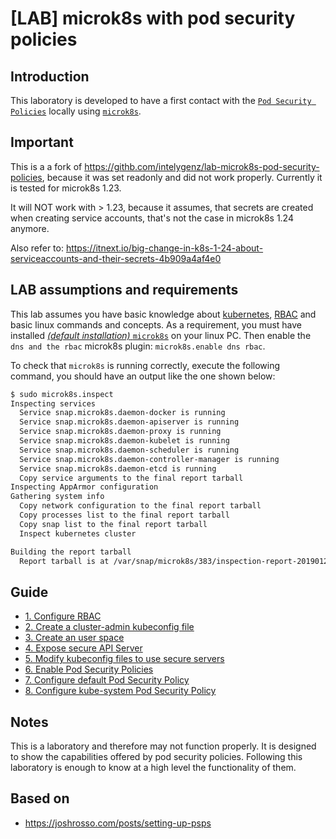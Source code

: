 # [LAB] microk8s with pod security policies

## Introduction

This laboratory is developed to have a first contact with the [`Pod Security Policies`](https://kubernetes.io/docs/concepts/policy/pod-security-policy/) locally using [`microk8s`](https://microk8s.io/).

## Important 

This is a a fork of https://githb.com/intelygenz/lab-microk8s-pod-security-policies, because it was set readonly and did not work properly.
Currently it is tested for microk8s 1.23. 

It will NOT work with > 1.23, because it assumes, that secrets are created when creating service accounts, that's not the case 
in microk8s 1.24 anymore.

Also refer to:
https://itnext.io/big-change-in-k8s-1-24-about-serviceaccounts-and-their-secrets-4b909a4af4e0


## LAB assumptions and requirements

This lab assumes you have basic knowledge about [kubernetes](https://kubernetes.io/), [RBAC](https://en.wikipedia.org/wiki/Role-based_access_control) and basic linux commands and concepts.
As a requirement, you must have installed [*(default installation)* `microk8s`](https://microk8s.io/docs/) on your linux PC. Then enable the `dns and the rbac` microk8s plugin: `microk8s.enable dns rbac`.

To check that `microk8s` is running correctly, execute the following command, you should have an output like the one shown below:

```bash
$ sudo microk8s.inspect
Inspecting services
  Service snap.microk8s.daemon-docker is running
  Service snap.microk8s.daemon-apiserver is running
  Service snap.microk8s.daemon-proxy is running
  Service snap.microk8s.daemon-kubelet is running
  Service snap.microk8s.daemon-scheduler is running
  Service snap.microk8s.daemon-controller-manager is running
  Service snap.microk8s.daemon-etcd is running
  Copy service arguments to the final report tarball
Inspecting AppArmor configuration
Gathering system info
  Copy network configuration to the final report tarball
  Copy processes list to the final report tarball
  Copy snap list to the final report tarball
  Inspect kubernetes cluster

Building the report tarball
  Report tarball is at /var/snap/microk8s/383/inspection-report-20190123_110858.tar.gz
```

## Guide

- [1. Configure RBAC](./1.Configure-RBAC.md)
- [2. Create a cluster-admin kubeconfig file](./2.Create-cluster-admin-kubeconfig.md)
- [3. Create an user space](./3.Create-user-space.md)
- [4. Expose secure API Server](./4.Expose-secure-api-server.md)
- [5. Modify kubeconfig files to use secure servers](./5.Modify-kubeconfig-secure-server.md)
- [6. Enable Pod Security Policies](./6.Enable-Pod-Security-Policy.md)
- [7. Configure default Pod Security Policy](./7.Configure-default-pod-security-policy.md)
- [8. Configure kube-system Pod Security Policy](./8.Configure-kube-system-pod-security-policy.md)

## Notes

This is a laboratory and therefore may not function properly. It is designed to show the capabilities offered by pod security policies.
Following this laboratory is enough to know at a high level the functionality of them.

## Based on

- https://joshrosso.com/posts/setting-up-psps
